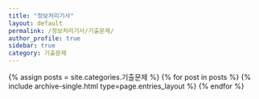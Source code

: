 ```yaml
---
title: "정보처리기사"
layout: default
permalink: /정보처리기사/기출문제/
author_profile: true
sidebar: true
category: 기출문제
---
```


{% assign posts = site.categories.기출문제 %}
{% for post in posts %} {% include archive-single.html type=page.entries_layout %} {% endfor %}
